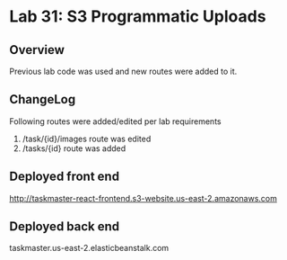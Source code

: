 # Lab 31: S3 Programmatic Uploads

## Overview
Previous lab code was used and new routes were added to it.

## ChangeLog
Following routes were added/edited per lab requirements
1. /task/{id}/images route was edited
2. /tasks/{id} route was added

## Deployed front end
http://taskmaster-react-frontend.s3-website.us-east-2.amazonaws.com

## Deployed back end
taskmaster.us-east-2.elasticbeanstalk.com 
